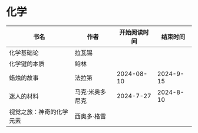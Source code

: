 # 化学


 书名  | 作者  | 开始阅读时间  | 结束时间  
------------  | -------------  |------------- |------------- | 
化学基础论  | 拉瓦锡| | 
化学键的本质   | 鲍林| | 
蜡烛的故事  | 法拉第| 2024-08-10  | 2024-9-15 
迷人的材料|马克·米奥多尼克|2024-7-27 |2024-8-10 
视觉之旅：神奇的化学元素|西奥多·格雷|